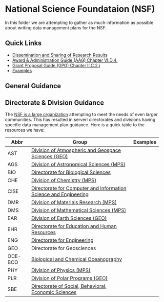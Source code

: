 # National Science Foundataion (NSF) 

In this folder we are attempting to gather as much information as possible about writing data management plans for the NSF. 

## Quick Links 

+ [Dissemination and Sharing of Research Results](http://www.nsf.gov/bfa/dias/policy/dmp.jsp) 
+ [Award & Administration Guide (AAG) Chapter VI.D.4.](http://www.nsf.gov/pubs/policydocs/pappguide/nsf15001/aag_6.jsp#VID4)
+ [Grant Proposal Guide (GPG) Chapter II.C.2.j](http://www.nsf.gov/pubs/policydocs/pappguide/nsf15001/gpg_2.jsp#dmp)
+ [Examples](https://github.com/bulib/dmp/tree/master/funders/NSF/examples)

## General Guidance 

## Directorate & Division Guidance 

The [NSF is a large organization](https://nsf.gov/staff/orglist.jsp) attempting to meet the needs of even larger communities. This has resulted in serverl directorates and divisions having specific data management plan guidance. Here is a quick table to the resources we have: 

| Abbr | Group | Examples |
| --- | --- | ---  |
| AST | [Division of Atmospheric and Geospace Sciences (GEO)](NSF-AGS.md) | |
| AGS | [Division of Astronomical Sciences (MPS)](NSF-AST.md)| |
| BIO | [Directorate for Biological Sciences](NSF-BIO.md) | |
| CHE | [Division of Chemistry (MPS)](NSF-CHE.md)| |
| CISE | [Directorate for Computer and Information Science and Engineering](NSF-CISE.md)|  |
| DMR | [Division of Materials Research (MPS)](NSF-DMR.md) | |
| DMS | [Division of Mathematical Sciences (MPS)](NSF-DMS.md) | |
| EAR | [Division of Earth Sciences (GEO)](NSF-EAR.md)| |
| EHR | [Directorate for Education and Human Resources](NSF-EHR.md) | |
| ENG | [Directorate for Engineering](NSF-ENG.md) | |
| GEO | Directorate for Geosciences | | 
| OCE-BCO | [Biological and Chemical Oceanography](NSF-OCE-BCO-DMO.md) | | 
| PHY | [Division of Physics (MPS)](NSF-PHY.md)  | | 
| PLR | [Division of Polar Programs (GEO)](NSF-PLR.md) | |
| SBE | [Directorate of Social, Behavioral, Economic Sciences](NSF-SBE.md)| |


 
